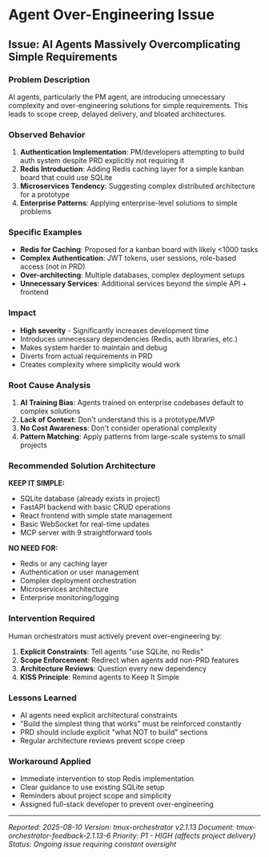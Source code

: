 # Agent Over-Engineering Issue

## Issue: AI Agents Massively Overcomplicating Simple Requirements

### Problem Description
AI agents, particularly the PM agent, are introducing unnecessary complexity and over-engineering solutions for simple requirements. This leads to scope creep, delayed delivery, and bloated architectures.

### Observed Behavior
1. **Authentication Implementation**: PM/developers attempting to build auth system despite PRD explicitly not requiring it
2. **Redis Introduction**: Adding Redis caching layer for a simple kanban board that could use SQLite
3. **Microservices Tendency**: Suggesting complex distributed architecture for a prototype
4. **Enterprise Patterns**: Applying enterprise-level solutions to simple problems

### Specific Examples
- **Redis for Caching**: Proposed for a kanban board with likely <1000 tasks
- **Complex Authentication**: JWT tokens, user sessions, role-based access (not in PRD)
- **Over-architecting**: Multiple databases, complex deployment setups
- **Unnecessary Services**: Additional services beyond the simple API + frontend

### Impact
- **High severity** - Significantly increases development time
- Introduces unnecessary dependencies (Redis, auth libraries, etc.)
- Makes system harder to maintain and debug
- Diverts from actual requirements in PRD
- Creates complexity where simplicity would work

### Root Cause Analysis
1. **AI Training Bias**: Agents trained on enterprise codebases default to complex solutions
2. **Lack of Context**: Don't understand this is a prototype/MVP
3. **No Cost Awareness**: Don't consider operational complexity
4. **Pattern Matching**: Apply patterns from large-scale systems to small projects

### Recommended Solution Architecture
**KEEP IT SIMPLE:**
- SQLite database (already exists in project)
- FastAPI backend with basic CRUD operations
- React frontend with simple state management
- Basic WebSocket for real-time updates
- MCP server with 9 straightforward tools

**NO NEED FOR:**
- Redis or any caching layer
- Authentication or user management
- Complex deployment orchestration
- Microservices architecture
- Enterprise monitoring/logging

### Intervention Required
Human orchestrators must actively prevent over-engineering by:
1. **Explicit Constraints**: Tell agents \"use SQLite, no Redis\"
2. **Scope Enforcement**: Redirect when agents add non-PRD features
3. **Architecture Reviews**: Question every new dependency
4. **KISS Principle**: Remind agents to Keep It Simple

### Lessons Learned
- AI agents need explicit architectural constraints
- \"Build the simplest thing that works\" must be reinforced constantly
- PRD should include explicit \"what NOT to build\" sections
- Regular architecture reviews prevent scope creep

### Workaround Applied
- Immediate intervention to stop Redis implementation
- Clear guidance to use existing SQLite setup
- Reminders about project scope and simplicity
- Assigned full-stack developer to prevent over-engineering

---
*Reported: 2025-08-10*
*Version: tmux-orchestrator v2.1.13*
*Document: tmux-orchestrator-feedback-2.1.13-6*
*Priority: P1 - HIGH (affects project delivery)*
*Status: Ongoing issue requiring constant oversight*
